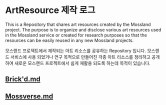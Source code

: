 # ArtResource 제작 로그

This is a Repository that shares art resources created by the Mossland project. The purpose is to organize and disclose various art resources used in the Mossland service or created for research purposes so that the resources can be easily reused in any new Mossland projects.

모스랜드 프로젝트에서 제작되는 아트 리소스를 공유하는 Repository 입니다. 모스랜드 서비스에 사용 되었거나 연구 목적으로 만들어진 각종 아트 리소스를 정리하고 공개하여 새로운 모스랜드 프로젝트에서 쉽게 재활용 되도록 하는데 목적이 있습니다.

## [Brick'd.md](https://github.com/mossland/ArtResource/blob/main/Brick'd/Brick'd.md)
## [Mossverse.md](https://github.com/mossland/ArtResource/blob/main/Mossverse/Mossverse.md)
